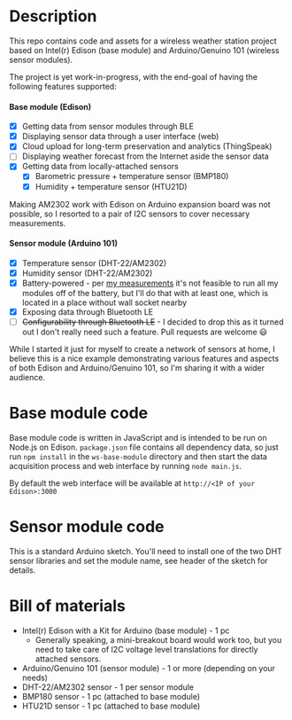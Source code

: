Description
===========

This repo contains code and assets for a wireless weather station project
based on Intel(r) Edison (base module) and Arduino/Genuino 101 (wireless
sensor modules).

The project is yet work-in-progress, with the end-goal of having
the following features supported:

#### Base module (Edison)
- [x] Getting data from sensor modules through BLE
- [x] Displaying sensor data through a user interface (web)
- [x] Cloud upload for long-term preservation and analytics (ThingSpeak)
- [ ] Displaying weather forecast from the Internet aside the sensor data
- [x] Getting data from locally-attached sensors
  - [x] Barometric pressure + temperature sensor (BMP180)
  - [x] Humidity + temperature sensor (HTU21D)

Making AM2302 work with Edison on Arduino expansion board was not possible,
so I resorted to a pair of I2C sensors to cover necessary measurements.

#### Sensor module (Arduino 101)
- [x] Temperature sensor (DHT-22/AM2302)
- [x] Humidity sensor (DHT-22/AM2302)
- [x] Battery-powered - per [my measurements](http://alextgalileo.altervista.org/blog/edison-wireless-weather-station-now-has-local-sensors/) it's not feasible to run all my modules off of the battery, but I'll do that with at least one, which is located in a place without wall socket nearby
- [x] Exposing data through Bluetooth LE
- [ ] ~~Configurability through Bluetooth LE~~ - I decided to drop this as it turned out I don't really need such a feature. Pull requests are welcome :smiley:

While I started it just for myself to create a network of sensors at home,
I believe this is a nice example demonstrating various features and aspects
of both Edison and Arduino/Genuino 101, so I'm sharing it with a wider audience.

Base module code
================

Base module code is written in JavaScript and is intended to be run on
Node.js on Edison. `package.json` file contains all dependency data, so just
run `npm install` in the `ws-base-module` directory and then start the data
acquisition process and web interface by running `node main.js`.

By default the web interface will be available at `http://<IP of your Edison>:3000`

Sensor module code
==================

This is a standard Arduino sketch. You'll need to install one of the two DHT
sensor libraries and set the module name, see header of the sketch for details.

Bill of materials
=================

- Intel(r) Edison with a Kit for Arduino (base module) - 1 pc
  - Generally speaking, a mini-breakout board would work too, but you need to
    take care of I2C voltage level translations for directly attached sensors.
- Arduino/Genuino 101 (sensor module) - 1 or more (depending on your needs)
- DHT-22/AM2302 sensor - 1 per sensor module
- BMP180 sensor - 1 pc (attached to base module)
- HTU21D sensor - 1 pc (attached to base module)


